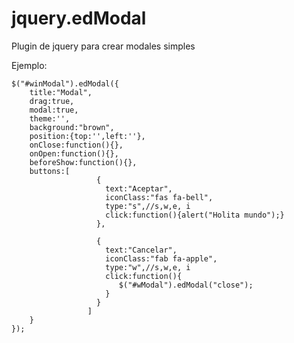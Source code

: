 # jquery.edModal
Plugin de jquery para crear modales simples

Ejemplo:


	$("#winModal").edModal({
        title:"Modal",
        drag:true,
        modal:true,
        theme:'',
        background:"brown",
        position:{top:'',left:''},
        onClose:function(){},
        onOpen:function(){},
        beforeShow:function(){},
        buttons:[
                       {
                         text:"Aceptar",
                         iconClass:"fas fa-bell",
                         type:"s",//s,w,e, i
                         click:function(){alert("Holita mundo");}
                       },

                       {
                         text:"Cancelar",
                         iconClass:"fab fa-apple",
                         type:"w",//s,w,e, i
                         click:function(){
                            $("#wModal").edModal("close");
                         }
                       }
                     ]
		}
	});
